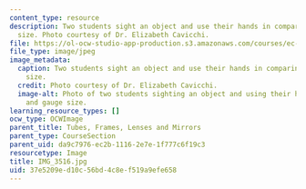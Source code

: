 ```yaml
---
content_type: resource
description: Two students sight an object and use their hands in comparing and gauging
  size. Photo courtesy of Dr. Elizabeth Cavicchi.
file: https://ol-ocw-studio-app-production.s3.amazonaws.com/courses/ec-050-recreate-experiments-from-history-inform-the-future-from-the-past-galileo-january-iap-2010/37e5209ed10c56bd4c8ef519a9efe658_IMG_3516.jpg
file_type: image/jpeg
image_metadata:
  caption: Two students sight an object and use their hands in comparing and gauging
    size.
  credit: Photo courtesy of Dr. Elizabeth Cavicchi.
  image-alt: Photo of two students sighting an object and using their hands to compare
    and gauge size.
learning_resource_types: []
ocw_type: OCWImage
parent_title: Tubes, Frames, Lenses and Mirrors
parent_type: CourseSection
parent_uid: da9c7976-ec2b-1116-2e7e-1f777c6f19c3
resourcetype: Image
title: IMG_3516.jpg
uid: 37e5209e-d10c-56bd-4c8e-f519a9efe658
---
```


